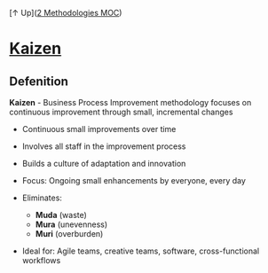 [↑ Up]([2 Methodologies MOC](2%20Methodologies%20MOC.md))

# [Kaizen](.md)

## Defenition 
**Kaizen** - Business Process Improvement methodology focuses on continuous improvement through small, incremental changes

- Continuous small improvements over time
- Involves all staff in the improvement process
- Builds a culture of adaptation and innovation

- Focus: Ongoing small enhancements by everyone, every day
- Eliminates:
  - **Muda** (waste)
  - **Mura** (unevenness)
  - **Muri** (overburden)
- Ideal for: Agile teams, creative teams, software, cross-functional workflows
